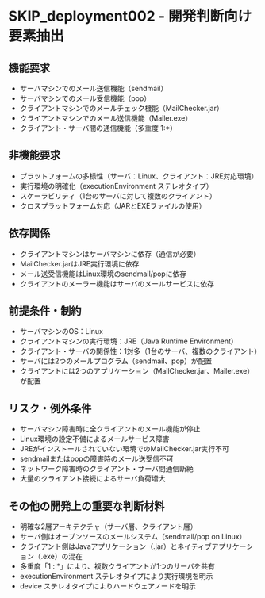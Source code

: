 # SKIP_deployment002 - 開発判断向け要素抽出

## 機能要求
- サーバマシンでのメール送信機能（sendmail）
- サーバマシンでのメール受信機能（pop）
- クライアントマシンでのメールチェック機能（MailChecker.jar）
- クライアントマシンでのメール送信機能（Mailer.exe）
- クライアント・サーバ間の通信機能（多重度 1:*）

## 非機能要求
- プラットフォームの多様性（サーバ：Linux、クライアント：JRE対応環境）
- 実行環境の明確化（executionEnvironment ステレオタイプ）
- スケーラビリティ（1台のサーバに対して複数のクライアント）
- クロスプラットフォーム対応（JARとEXEファイルの使用）

## 依存関係
- クライアントマシンはサーバマシンに依存（通信が必要）
- MailChecker.jarはJRE実行環境に依存
- メール送受信機能はLinux環境のsendmail/popに依存
- クライアントのメーラー機能はサーバのメールサービスに依存

## 前提条件・制約
- サーバマシンのOS：Linux
- クライアントマシンの実行環境：JRE（Java Runtime Environment）
- クライアント・サーバの関係性：1対多（1台のサーバ、複数のクライアント）
- サーバには2つのメールプログラム（sendmail、pop）が配置
- クライアントには2つのアプリケーション（MailChecker.jar、Mailer.exe）が配置

## リスク・例外条件
- サーバマシン障害時に全クライアントのメール機能が停止
- Linux環境の設定不備によるメールサービス障害
- JREがインストールされていない環境でのMailChecker.jar実行不可
- sendmailまたはpopの障害時のメール送受信不可
- ネットワーク障害時のクライアント・サーバ間通信断絶
- 大量のクライアント接続によるサーバ負荷増大

## その他の開発上の重要な判断材料
- 明確な2層アーキテクチャ（サーバ層、クライアント層）
- サーバ側はオープンソースのメールシステム（sendmail/pop on Linux）
- クライアント側はJavaアプリケーション（.jar）とネイティブアプリケーション（.exe）の混在
- 多重度「1 : *」により、複数クライアントが1つのサーバを共有
- executionEnvironment ステレオタイプにより実行環境を明示
- device ステレオタイプによりハードウェアノードを明示
